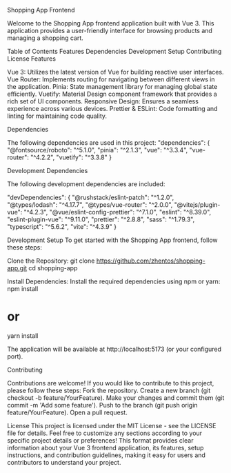 Shopping App Frontend

Welcome to the Shopping App frontend application built with Vue 3. This application provides a user-friendly interface for browsing products and managing a shopping cart.

Table of Contents
Features
Dependencies
Development Setup
Contributing
License
Features

Vue 3: Utilizes the latest version of Vue for building reactive user interfaces.
Vue Router: Implements routing for navigating between different views in the application.
Pinia: State management library for managing global state efficiently.
Vuetify: Material Design component framework that provides a rich set of UI components.
Responsive Design: Ensures a seamless experience across various devices.
Prettier & ESLint: Code formatting and linting for maintaining code quality.

Dependencies

The following dependencies are used in this project:
"dependencies": {
  "@fontsource/roboto": "^5.1.0",
  "pinia": "^2.1.3",
  "vue": "^3.3.4",
  "vue-router": "^4.2.2",
  "vuetify": "^3.3.8"
}

Development Dependencies

The following development dependencies are included:

"devDependencies": {
  "@rushstack/eslint-patch": "^1.2.0",
  "@types/lodash": "^4.17.7",
  "@types/vue-router": "^2.0.0",
  "@vitejs/plugin-vue": "^4.2.3",
  "@vue/eslint-config-prettier": "^7.1.0",
  "eslint": "^8.39.0",
  "eslint-plugin-vue": "^9.11.0",
  "prettier": "^2.8.8",
  "sass": "^1.79.3",
  "typescript": "^5.6.2",
  "vite": "^4.3.9"
}

Development Setup
To get started with the Shopping App frontend, follow these steps:

Clone the Repository:
git clone https://github.com/zhentos/shopping-app.git
cd shopping-app

Install Dependencies:
Install the required dependencies using npm or yarn:
npm install
# or
yarn install

The application will be available at http://localhost:5173 (or your configured port).

Contributing

Contributions are welcome! If you would like to contribute to this project, please follow these steps:
Fork the repository.
Create a new branch (git checkout -b feature/YourFeature).
Make your changes and commit them (git commit -m 'Add some feature').
Push to the branch (git push origin feature/YourFeature).
Open a pull request.

License
This project is licensed under the MIT License - see the LICENSE file for details. Feel free to customize any sections according to your specific project details or preferences! This format provides clear information about your Vue 3 frontend application, its features, setup instructions, and contribution guidelines, making it easy for users and contributors to understand your project.
